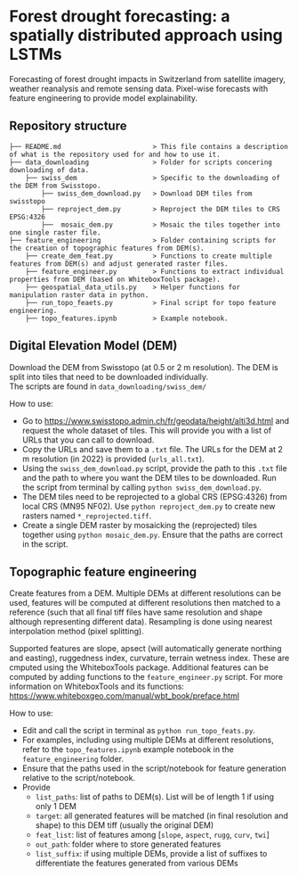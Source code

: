 # Forest drought forecasting: a spatially distributed approach using LSTMs
Forecasting of forest drought impacts in Switzerland from satellite imagery, weather reanalysis and remote sensing data. Pixel-wise forecasts with feature engineering to provide model explainability.

## Repository structure

```.
├── README.md                       > This file contains a description of what is the repository used for and how to use it.
├── data_downloading                > Folder for scripts concering downloading of data.
    ├── swiss_dem                   > Specific to the downloading of the DEM from Swisstopo.
        ├── swiss_dem_download.py   > Download DEM tiles from swisstopo
        ├── reproject_dem.py        > Reproject the DEM tiles to CRS EPSG:4326
        ├──  mosaic_dem.py          > Mosaic the tiles together into one single raster file.
├── feature_engineering             > Folder containing scripts for the creation of topographic features from DEM(s).
    ├── create_dem_feat.py          > Functions to create multiple features from DEM(s) and adjust generated raster files.
    ├── feature_engineer.py         > Functions to extract individual properties from DEM (based on WhiteboxTools package).
    ├── geospatial_data_utils.py    > Helper functions for manipulation raster data in python.
    ├── run_topo_feaets.py          > Final script for topo feature engineering.
    ├── topo_features.ipynb         > Example notebook. 

```
    
    
## Digital Elevation Model (DEM)

Download the DEM from Swisstopo (at 0.5 or 2 m resolution). The DEM is split into tiles that need to be downloaded individually.\
The scripts are found in `data_downloading/swiss_dem/`

How to use:
- Go to https://www.swisstopo.admin.ch/fr/geodata/height/alti3d.html and request the whole dataset of tiles. This will provide you with a list of URLs that you can call to download.
- Copy the URLs and save them to a `.txt` file. The URLs for the DEM at 2 m resolution (in 2022) is provided (`urls_all.txt`).
- Using the `swiss_dem_download.py` script, provide the path to this `.txt` file and the path to where you want the DEM tiles to be downloaded. Run the script from terminal by calling `python swiss_dem_download.py`.
- The DEM tiles need to be reprojected to a global CRS (EPSG:4326) from local CRS (MN95 NF02). Use `python reproject_dem.py` to create new rasters named `*_reprojected.tiff`.
- Create a single DEM raster by mosaicking the (reprojected) tiles together using `python mosaic_dem.py`. Ensure that the paths are correct in the script.


## Topographic feature engineering

Create features from a DEM. Multiple DEMs at different resolutions can be used, features will be computed at different resolutions then matched to a reference (such that all final tiff files have same resolution and shape although representing different data). Resampling is done using nearest interpolation method (pixel splitting).

Supported features are slope, apsect (will automatically generate northing and easting), ruggedness index, curvature, terrain wetness index. These are cmputed using the WhiteboxTools package. Additional features can be computed by adding functions to the `feature_engineer.py` script. For more information on WhiteboxTools and its functions: https://www.whiteboxgeo.com/manual/wbt_book/preface.html

How to use:
- Edit and call the script in terminal as `python run_topo_feats.py`.
- For examples, including using multiple DEMs at different resolutions, refer to the `topo_features.ipynb` example notebook in the `feature_engineering` folder.
- Ensure that the paths used in the script/notebook for feature generation relative to the script/notebook.
- Provide
  - `list_paths`: list of paths to DEM(s). List will be of length 1 if using only 1 DEM
  - `target`: all generated features will be matched (in final resolution and shape) to this DEM tiff (usually the original DEM)
  - `feat_list`: list of features among [`slope`, `aspect`, `rugg`, `curv`, `twi`]
  - `out_path`: folder where to store generated features
  - `list_suffix`: if using multiple DEMs, provide a list of suffixes to differentiate the features generated from various DEMs
